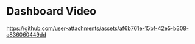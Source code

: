 # Dashboard Video


https://github.com/user-attachments/assets/af6b761e-15bf-42e5-b308-a836060449dd

